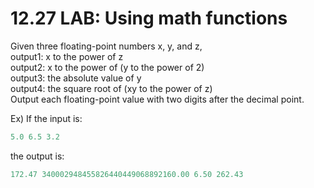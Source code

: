 # 12.27 LAB: Using math functions

Given three floating-point numbers x, y, and z,   
output1: x to the power of z   
output2: x to the power of (y to the power of 2)   
output3: the absolute value of y   
output4: the square root of (xy to the power of z)   
Output each floating-point value with two digits after the decimal point.   

Ex) If the input is:
```c
5.0 6.5 3.2
```
the output is:
```c
172.47 340002948455826440449068892160.00 6.50 262.43
```
